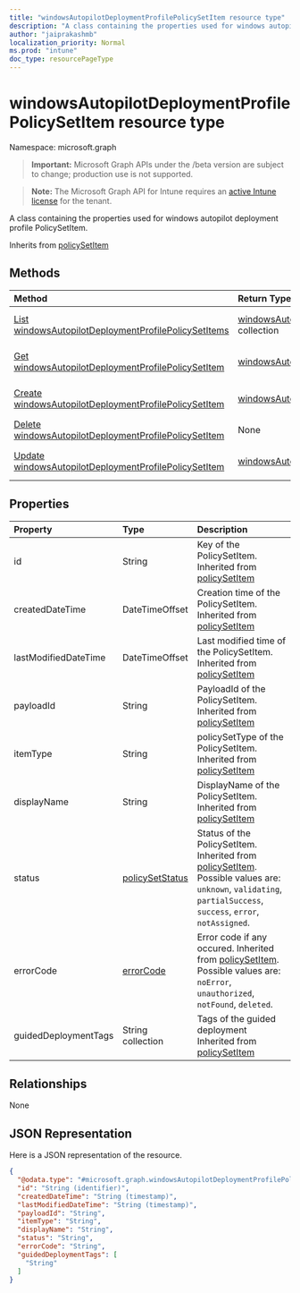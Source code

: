 ```yaml
---
title: "windowsAutopilotDeploymentProfilePolicySetItem resource type"
description: "A class containing the properties used for windows autopilot deployment profile PolicySetItem."
author: "jaiprakashmb"
localization_priority: Normal
ms.prod: "intune"
doc_type: resourcePageType
---
```


# windowsAutopilotDeploymentProfilePolicySetItem resource type

Namespace: microsoft.graph

> **Important:** Microsoft Graph APIs under the /beta version are subject to change; production use is not supported.

> **Note:** The Microsoft Graph API for Intune requires an [active Intune license](https://go.microsoft.com/fwlink/?linkid=839381) for the tenant.

A class containing the properties used for windows autopilot deployment profile PolicySetItem.


Inherits from [policySetItem](../resources/intune-policyset-policysetitem.md)

## Methods
|Method|Return Type|Description|
|:---|:---|:---|
|[List windowsAutopilotDeploymentProfilePolicySetItems](../api/intune-policyset-windowsautopilotdeploymentprofilepolicysetitem-list.md)|[windowsAutopilotDeploymentProfilePolicySetItem](../resources/intune-policyset-windowsautopilotdeploymentprofilepolicysetitem.md) collection|List properties and relationships of the [windowsAutopilotDeploymentProfilePolicySetItem](../resources/intune-policyset-windowsautopilotdeploymentprofilepolicysetitem.md) objects.|
|[Get windowsAutopilotDeploymentProfilePolicySetItem](../api/intune-policyset-windowsautopilotdeploymentprofilepolicysetitem-get.md)|[windowsAutopilotDeploymentProfilePolicySetItem](../resources/intune-policyset-windowsautopilotdeploymentprofilepolicysetitem.md)|Read properties and relationships of the [windowsAutopilotDeploymentProfilePolicySetItem](../resources/intune-policyset-windowsautopilotdeploymentprofilepolicysetitem.md) object.|
|[Create windowsAutopilotDeploymentProfilePolicySetItem](../api/intune-policyset-windowsautopilotdeploymentprofilepolicysetitem-create.md)|[windowsAutopilotDeploymentProfilePolicySetItem](../resources/intune-policyset-windowsautopilotdeploymentprofilepolicysetitem.md)|Create a new [windowsAutopilotDeploymentProfilePolicySetItem](../resources/intune-policyset-windowsautopilotdeploymentprofilepolicysetitem.md) object.|
|[Delete windowsAutopilotDeploymentProfilePolicySetItem](../api/intune-policyset-windowsautopilotdeploymentprofilepolicysetitem-delete.md)|None|Deletes a [windowsAutopilotDeploymentProfilePolicySetItem](../resources/intune-policyset-windowsautopilotdeploymentprofilepolicysetitem.md).|
|[Update windowsAutopilotDeploymentProfilePolicySetItem](../api/intune-policyset-windowsautopilotdeploymentprofilepolicysetitem-update.md)|[windowsAutopilotDeploymentProfilePolicySetItem](../resources/intune-policyset-windowsautopilotdeploymentprofilepolicysetitem.md)|Update the properties of a [windowsAutopilotDeploymentProfilePolicySetItem](../resources/intune-policyset-windowsautopilotdeploymentprofilepolicysetitem.md) object.|

## Properties
|Property|Type|Description|
|:---|:---|:---|
|id|String|Key of the PolicySetItem. Inherited from [policySetItem](../resources/intune-policyset-policysetitem.md)|
|createdDateTime|DateTimeOffset|Creation time of the PolicySetItem. Inherited from [policySetItem](../resources/intune-policyset-policysetitem.md)|
|lastModifiedDateTime|DateTimeOffset|Last modified time of the PolicySetItem. Inherited from [policySetItem](../resources/intune-policyset-policysetitem.md)|
|payloadId|String|PayloadId of the PolicySetItem. Inherited from [policySetItem](../resources/intune-policyset-policysetitem.md)|
|itemType|String|policySetType of the PolicySetItem. Inherited from [policySetItem](../resources/intune-policyset-policysetitem.md)|
|displayName|String|DisplayName of the PolicySetItem. Inherited from [policySetItem](../resources/intune-policyset-policysetitem.md)|
|status|[policySetStatus](../resources/intune-policyset-policysetstatus.md)|Status of the PolicySetItem. Inherited from [policySetItem](../resources/intune-policyset-policysetitem.md). Possible values are: `unknown`, `validating`, `partialSuccess`, `success`, `error`, `notAssigned`.|
|errorCode|[errorCode](../resources/intune-policyset-errorcode.md)|Error code if any occured. Inherited from [policySetItem](../resources/intune-policyset-policysetitem.md). Possible values are: `noError`, `unauthorized`, `notFound`, `deleted`.|
|guidedDeploymentTags|String collection|Tags of the guided deployment Inherited from [policySetItem](../resources/intune-policyset-policysetitem.md)|

## Relationships
None

## JSON Representation
Here is a JSON representation of the resource.
<!-- {
  "blockType": "resource",
  "keyProperty": "id",
  "@odata.type": "microsoft.graph.windowsAutopilotDeploymentProfilePolicySetItem"
}
-->
``` json
{
  "@odata.type": "#microsoft.graph.windowsAutopilotDeploymentProfilePolicySetItem",
  "id": "String (identifier)",
  "createdDateTime": "String (timestamp)",
  "lastModifiedDateTime": "String (timestamp)",
  "payloadId": "String",
  "itemType": "String",
  "displayName": "String",
  "status": "String",
  "errorCode": "String",
  "guidedDeploymentTags": [
    "String"
  ]
}
```
